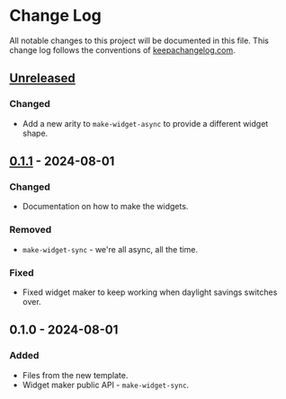 # Change Log
All notable changes to this project will be documented in this file. This change log follows the conventions of [keepachangelog.com](http://keepachangelog.com/).

## [Unreleased]
### Changed
- Add a new arity to `make-widget-async` to provide a different widget shape.

## [0.1.1] - 2024-08-01
### Changed
- Documentation on how to make the widgets.

### Removed
- `make-widget-sync` - we're all async, all the time.

### Fixed
- Fixed widget maker to keep working when daylight savings switches over.

## 0.1.0 - 2024-08-01
### Added
- Files from the new template.
- Widget maker public API - `make-widget-sync`.

[Unreleased]: https://sourcehost.site/your-name/first/compare/0.1.1...HEAD
[0.1.1]: https://sourcehost.site/your-name/first/compare/0.1.0...0.1.1
